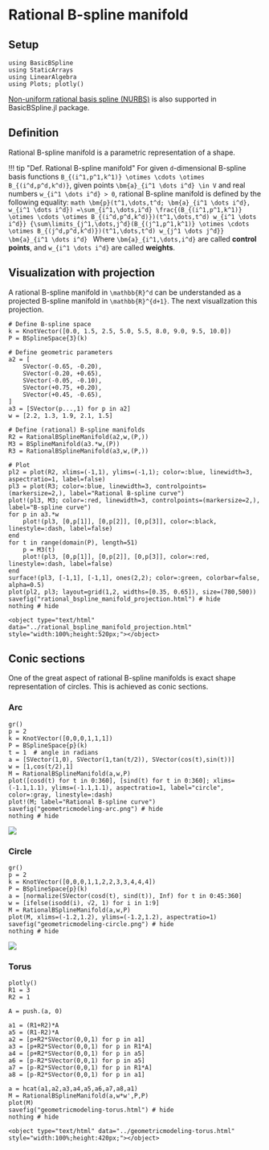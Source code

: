 # Rational B-spline manifold

## Setup

```@example math_rationalbsplinemanifold
using BasicBSpline
using StaticArrays
using LinearAlgebra
using Plots; plotly()
```

[Non-uniform rational basis spline (NURBS)](https://en.wikipedia.org/wiki/Non-uniform_rational_B-spline) is also supported in BasicBSpline.jl package.

## Definition
Rational B-spline manifold is a parametric representation of a shape.

!!! tip "Def.  Rational B-spline manifold"
    For given ``d``-dimensional B-spline basis functions ``B_{(i^1,p^1,k^1)} \otimes \cdots \otimes B_{(i^d,p^d,k^d)}``, given points ``\bm{a}_{i^1 \dots i^d} \in V`` and real numbers ``w_{i^1 \dots i^d} > 0``, rational B-spline manifold is defined by the following equality:
    ```math
    \bm{p}(t^1,\dots,t^d; \bm{a}_{i^1 \dots i^d}, w_{i^1 \dots i^d})
    =\sum_{i^1,\dots,i^d}
    \frac{(B_{(i^1,p^1,k^1)} \otimes \cdots \otimes B_{(i^d,p^d,k^d)})(t^1,\dots,t^d) w_{i^1 \dots i^d}}
    {\sum\limits_{j^1,\dots,j^d}(B_{(j^1,p^1,k^1)} \otimes \cdots \otimes B_{(j^d,p^d,k^d)})(t^1,\dots,t^d) w_{j^1 \dots j^d}}
    \bm{a}_{i^1 \dots i^d}
    ```
    Where ``\bm{a}_{i^1,\dots,i^d}`` are called **control points**, and ``w_{i^1 \dots i^d}`` are called **weights**.

## Visualization with projection

A rational B-spline manifold in ``\mathbb{R}^d`` can be understanded as a projected B-spline manifold in ``\mathbb{R}^{d+1}``.
The next visuallzation this projection.

```@example math_rationalbsplinemanifold
# Define B-spline space
k = KnotVector([0.0, 1.5, 2.5, 5.0, 5.5, 8.0, 9.0, 9.5, 10.0])
P = BSplineSpace{3}(k)

# Define geometric parameters
a2 = [
    SVector(-0.65, -0.20),
    SVector(-0.20, +0.65),
    SVector(-0.05, -0.10),
    SVector(+0.75, +0.20),
    SVector(+0.45, -0.65),
]
a3 = [SVector(p...,1) for p in a2]
w = [2.2, 1.3, 1.9, 2.1, 1.5]

# Define (rational) B-spline manifolds
R2 = RationalBSplineManifold(a2,w,(P,))
M3 = BSplineManifold(a3.*w,(P))
R3 = RationalBSplineManifold(a3,w,(P,))

# Plot
pl2 = plot(R2, xlims=(-1,1), ylims=(-1,1); color=:blue, linewidth=3, aspectratio=1, label=false)
pl3 = plot(R3; color=:blue, linewidth=3, controlpoints=(markersize=2,), label="Rational B-spline curve")
plot!(pl3, M3; color=:red, linewidth=3, controlpoints=(markersize=2,), label="B-spline curve")
for p in a3.*w
    plot!(pl3, [0,p[1]], [0,p[2]], [0,p[3]], color=:black, linestyle=:dash, label=false)
end
for t in range(domain(P), length=51)
    p = M3(t)
    plot!(pl3, [0,p[1]], [0,p[2]], [0,p[3]], color=:red, linestyle=:dash, label=false)
end
surface!(pl3, [-1,1], [-1,1], ones(2,2); color=:green, colorbar=false, alpha=0.5)
plot(pl2, pl3; layout=grid(1,2, widths=[0.35, 0.65]), size=(780,500))
savefig("rational_bspline_manifold_projection.html") # hide
nothing # hide
```

```@raw html
<object type="text/html" data="../rational_bspline_manifold_projection.html" style="width:100%;height:520px;"></object>
```

## Conic sections

One of the great aspect of rational B-spline manifolds is exact shape representation of circles.
This is achieved as conic sections.

### Arc
```@example math_rationalbsplinemanifold
gr()
p = 2
k = KnotVector([0,0,0,1,1,1])
P = BSplineSpace{p}(k)
t = 1  # angle in radians
a = [SVector(1,0), SVector(1,tan(t/2)), SVector(cos(t),sin(t))]
w = [1,cos(t/2),1]
M = RationalBSplineManifold(a,w,P)
plot([cosd(t) for t in 0:360], [sind(t) for t in 0:360]; xlims=(-1.1,1.1), ylims=(-1.1,1.1), aspectratio=1, label="circle", color=:gray, linestyle=:dash)
plot!(M; label="Rational B-spline curve")
savefig("geometricmodeling-arc.png") # hide
nothing # hide
```

![](geometricmodeling-arc.png)

### Circle
```@example math_rationalbsplinemanifold
gr()
p = 2
k = KnotVector([0,0,0,1,1,2,2,3,3,4,4,4])
P = BSplineSpace{p}(k)
a = [normalize(SVector(cosd(t), sind(t)), Inf) for t in 0:45:360]
w = [ifelse(isodd(i), √2, 1) for i in 1:9]
M = RationalBSplineManifold(a,w,P)
plot(M, xlims=(-1.2,1.2), ylims=(-1.2,1.2), aspectratio=1)
savefig("geometricmodeling-circle.png") # hide
nothing # hide
```

![](geometricmodeling-circle.png)

### Torus
```@example math_rationalbsplinemanifold
plotly()
R1 = 3
R2 = 1

A = push.(a, 0)

a1 = (R1+R2)*A
a5 = (R1-R2)*A
a2 = [p+R2*SVector(0,0,1) for p in a1]
a3 = [p+R2*SVector(0,0,1) for p in R1*A]
a4 = [p+R2*SVector(0,0,1) for p in a5]
a6 = [p-R2*SVector(0,0,1) for p in a5]
a7 = [p-R2*SVector(0,0,1) for p in R1*A]
a8 = [p-R2*SVector(0,0,1) for p in a1]

a = hcat(a1,a2,a3,a4,a5,a6,a7,a8,a1)
M = RationalBSplineManifold(a,w*w',P,P)
plot(M)
savefig("geometricmodeling-torus.html") # hide
nothing # hide
```

```@raw html
<object type="text/html" data="../geometricmodeling-torus.html" style="width:100%;height:420px;"></object>
```
